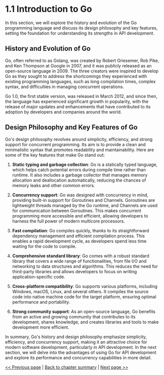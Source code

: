 # 1.1 Introduction to Go

In this section, we will explore the history and evolution of the Go programming language and discuss its design philosophy and key features, setting the foundation for understanding its strengths in API development.

## History and Evolution of Go

Go, often referred to as Golang, was created by Robert Griesemer, Rob Pike, and Ken Thompson at Google in 2007, and it was publicly released as an open-source language in 2009. The three creators were inspired to develop Go as they sought to address the shortcomings they experienced with existing programming languages, such as long compilation times, complex syntax, and difficulties in managing concurrent operations.

Go 1.0, the first stable version, was released in March 2012, and since then, the language has experienced significant growth in popularity, with the release of major updates and enhancements that have contributed to its adoption by developers and companies around the world.

## Design Philosophy and Key Features of Go

Go's design philosophy revolves around simplicity, efficiency, and strong support for concurrent programming. Its aim is to provide a clean and minimalistic syntax that promotes readability and maintainability. Here are some of the key features that make Go stand out:

1.	**Static typing and garbage collection**: Go is a statically typed language, which helps catch potential errors during compile time rather than runtime. It also includes a garbage collector that manages memory allocation and deallocation automatically, reducing the chances of memory leaks and other common errors.

2.	**Concurrency support**: Go was designed with concurrency in mind, providing built-in support for Goroutines and Channels. Goroutines are lightweight threads managed by the Go runtime, and Channels are used for communication between Goroutines. This makes concurrent programming more accessible and efficient, allowing developers to harness the full power of modern multicore processors.

3.	**Fast compilation**: Go compiles quickly, thanks to its straightforward dependency management and efficient compilation process. This enables a rapid development cycle, as developers spend less time waiting for the code to compile.

4.	**Comprehensive standard library**: Go comes with a robust standard library that covers a wide range of functionalities, from file I/O and networking to data structures and algorithms. This reduces the need for third-party libraries and allows developers to focus on writing application-specific code.

5.	**Cross-platform compatibility**: Go supports various platforms, including Windows, macOS, Linux, and several others. It compiles the source code into native machine code for the target platform, ensuring optimal performance and portability.

6.	**Strong community support**: As an open-source language, Go benefits from an active and growing community that contributes to its development, shares knowledge, and creates libraries and tools to make development more efficient.

In summary, Go's history and design philosophy emphasize simplicity, efficiency, and concurrency support, making it an attractive choice for modern software development, particularly in API development. In the next section, we will delve into the advantages of using Go for API development and explore its performance and concurrency capabilities in more detail.


[<< Previous page](Readme.md) | [Back to chapter summary](Readme.md) | [Next page >>](1.2-go-for-api-development.md)
